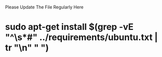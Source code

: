 Please Update The File Regularly Here
# sudo apt-get install $(grep -vE "^\s*#" ../requirements/ubuntu.txt  | tr "\n" " ")
